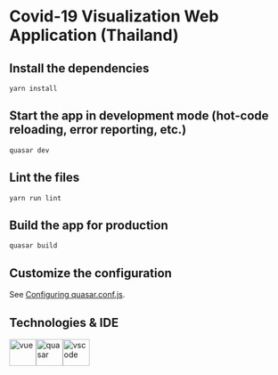 # Covid-19 Visualization Web Application (Thailand)

## Install the dependencies
```
yarn install
```

## Start the app in development mode (hot-code reloading, error reporting, etc.)
```
quasar dev
```

## Lint the files
```
yarn run lint
```

## Build the app for production
```
quasar build
```

## Customize the configuration

See [Configuring quasar.conf.js](https://quasar.dev/quasar-cli/quasar-conf-js).

## Technologies & IDE

<div>
    <img style="float: left" src="https://vuejs.org/images/logo.svg" height="48" alt="vue">
    <img style="float: left" src="https://cdn.quasar.dev/logo/svg/quasar-logo.svg" height="48" alt="quasar"> &nbsp;
    <img style="float: left" src="https://code.visualstudio.com/assets/updates/1_35/logo-stable.png" height="48" alt="vscode">
</div>
